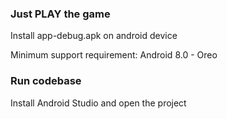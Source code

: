 ### Just PLAY the game
Install app-debug.apk on android device

Minimum support requirement: Android 8.0 - Oreo

### Run codebase
Install Android Studio and open the project

